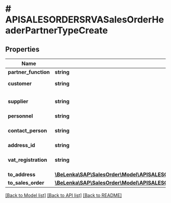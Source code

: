 # # APISALESORDERSRVASalesOrderHeaderPartnerTypeCreate

## Properties

Name | Type | Description | Notes
------------ | ------------- | ------------- | -------------
**partner_function** | **string** |  |
**customer** | **string** | Customer Number | [optional]
**supplier** | **string** | Account Number of Supplier | [optional]
**personnel** | **string** |  | [optional]
**contact_person** | **string** | Number of Contact Person | [optional]
**address_id** | **string** |  | [optional]
**vat_registration** | **string** | VAT Registration Number | [optional]
**to_address** | [**\BeLenka\SAP\SalesOrder\Model\APISALESORDERSRVASalesOrderHeaderPartnerTypeCreateToAddress**](APISALESORDERSRVASalesOrderHeaderPartnerTypeCreateToAddress.md) |  | [optional]
**to_sales_order** | [**\BeLenka\SAP\SalesOrder\Model\APISALESORDERSRVASalesOrderTypeCreate**](APISALESORDERSRVASalesOrderTypeCreate.md) |  | [optional]

[[Back to Model list]](../../README.md#models) [[Back to API list]](../../README.md#endpoints) [[Back to README]](../../README.md)
